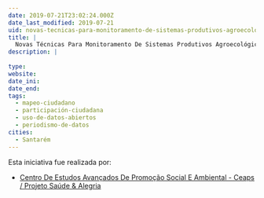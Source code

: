 ```yaml
---
date: 2019-07-21T23:02:24.000Z
date_last_modified: 2019-07-21
uid: novas-tecnicas-para-monitoramento-de-sistemas-produtivos-agroecologicos-com-participacão-comunitaria
title: |
  Novas Técnicas Para Monitoramento De Sistemas Produtivos Agroecológicos Com Participação Comunitária
description: |
  
type: 
website: 
date_ini: 
date_end: 
tags:
  - mapeo-ciudadano
  - participación-ciudadana
  - uso-de-datos-abiertos
  - periodismo-de-datos
cities: 
  - Santarém
---
```


Esta iniciativa fue realizada por:

- [Centro De Estudos Avançados De Promoção Social E Ambiental - Ceaps / Projeto Saúde & Alegria](/organizaciones/centro-de-estudos-avancados-de-promocão-social-e-ambiental-ceaps-projeto-saude-alegria)
